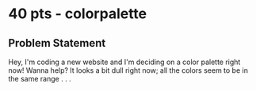 # 40 pts - colorpalette
## Problem Statement
Hey, I'm coding a new website and I'm deciding on a color palette right now! Wanna help? It looks a bit dull right now; all the colors seem to be in the same range . . .
